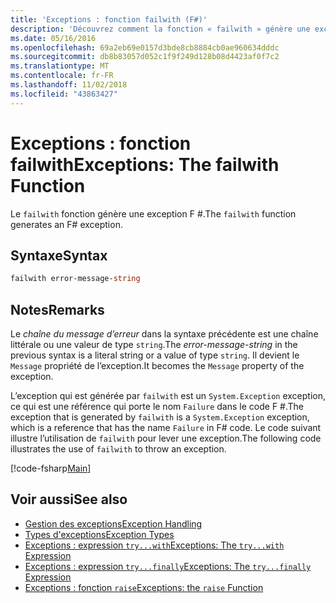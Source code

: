 ```yaml
---
title: 'Exceptions : fonction failwith (F#)'
description: 'Découvrez comment la fonction « failwith » génère une exception F #.'
ms.date: 05/16/2016
ms.openlocfilehash: 69a2eb69e0157d3bde8cb8884cb0ae960634dddc
ms.sourcegitcommit: db8b83057d052c1f9f249d128b08d4423af0f7c2
ms.translationtype: MT
ms.contentlocale: fr-FR
ms.lasthandoff: 11/02/2018
ms.locfileid: "43863427"
---
```

# <a name="exceptions-the-failwith-function"></a><span data-ttu-id="946b8-103">Exceptions : fonction failwith</span><span class="sxs-lookup"><span data-stu-id="946b8-103">Exceptions: The failwith Function</span></span>

<span data-ttu-id="946b8-104">Le `failwith` fonction génère une exception F #.</span><span class="sxs-lookup"><span data-stu-id="946b8-104">The `failwith` function generates an F# exception.</span></span>

## <a name="syntax"></a><span data-ttu-id="946b8-105">Syntaxe</span><span class="sxs-lookup"><span data-stu-id="946b8-105">Syntax</span></span>

```fsharp
failwith error-message-string
```

## <a name="remarks"></a><span data-ttu-id="946b8-106">Notes</span><span class="sxs-lookup"><span data-stu-id="946b8-106">Remarks</span></span>

<span data-ttu-id="946b8-107">Le *chaîne du message d’erreur* dans la syntaxe précédente est une chaîne littérale ou une valeur de type `string`.</span><span class="sxs-lookup"><span data-stu-id="946b8-107">The *error-message-string* in the previous syntax is a literal string or a value of type `string`.</span></span> <span data-ttu-id="946b8-108">Il devient le `Message` propriété de l’exception.</span><span class="sxs-lookup"><span data-stu-id="946b8-108">It becomes the `Message` property of the exception.</span></span>

<span data-ttu-id="946b8-109">L’exception qui est générée par `failwith` est un `System.Exception` exception, ce qui est une référence qui porte le nom `Failure` dans le code F #.</span><span class="sxs-lookup"><span data-stu-id="946b8-109">The exception that is generated by `failwith` is a `System.Exception` exception, which is a reference that has the name `Failure` in F# code.</span></span> <span data-ttu-id="946b8-110">Le code suivant illustre l’utilisation de `failwith` pour lever une exception.</span><span class="sxs-lookup"><span data-stu-id="946b8-110">The following code illustrates the use of `failwith` to throw an exception.</span></span>

[!code-fsharp[Main](../../../../samples/snippets/fsharp/lang-ref-2/snippet6001.fs)]

## <a name="see-also"></a><span data-ttu-id="946b8-111">Voir aussi</span><span class="sxs-lookup"><span data-stu-id="946b8-111">See also</span></span>

- [<span data-ttu-id="946b8-112">Gestion des exceptions</span><span class="sxs-lookup"><span data-stu-id="946b8-112">Exception Handling</span></span>](index.md)
- [<span data-ttu-id="946b8-113">Types d'exceptions</span><span class="sxs-lookup"><span data-stu-id="946b8-113">Exception Types</span></span>](exception-types.md)
- [<span data-ttu-id="946b8-114">Exceptions : expression `try...with`</span><span class="sxs-lookup"><span data-stu-id="946b8-114">Exceptions: The `try...with` Expression</span></span>](the-try-with-expression.md)
- [<span data-ttu-id="946b8-115">Exceptions : expression `try...finally`</span><span class="sxs-lookup"><span data-stu-id="946b8-115">Exceptions: The `try...finally` Expression</span></span>](the-try-finally-expression.md)
- [<span data-ttu-id="946b8-116">Exceptions : fonction `raise`</span><span class="sxs-lookup"><span data-stu-id="946b8-116">Exceptions: the `raise` Function</span></span>](the-raise-function.md)
